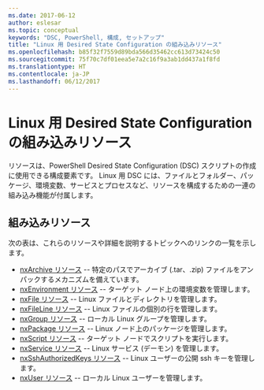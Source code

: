 ```yaml
---
ms.date: 2017-06-12
author: eslesar
ms.topic: conceptual
keywords: "DSC, PowerShell, 構成, セットアップ"
title: "Linux 用 Desired State Configuration の組み込みリソース"
ms.openlocfilehash: b85f32f7559d89bda566d35462cc613d73424c50
ms.sourcegitcommit: 75f70c7df01eea5e7a2c16f9a3ab1dd437a1f8fd
ms.translationtype: HT
ms.contentlocale: ja-JP
ms.lasthandoff: 06/12/2017
---
```

# <a name="built-in-desired-state-configuration-resources-for-linux"></a>Linux 用 Desired State Configuration の組み込みリソース

リソースは、PowerShell Desired State Configuration (DSC) スクリプトの作成に使用できる構成要素です。 Linux 用 DSC には、ファイルとフォルダー、パッケージ、環境変数、サービスとプロセスなど、リソースを構成するための一連の組み込み機能が付属します。

## <a name="built-in-resources"></a>組み込みリソース 

次の表は、これらのリソースや詳細を説明するトピックへのリンクの一覧を示します。

* [nxArchive リソース](lnxArchiveResource.md) -- 特定のパスでアーカイブ (.tar、.zip) ファイルをアンパックするメカニズムを備えています。
* [nxEnvironment リソース](lnxEnvironmentResource.md) -- ターゲット ノード上の環境変数を管理します。 
* [nxFile リソース](lnxFileResource.md) -- Linux ファイルとディレクトリを管理します。 
* [nxFileLine リソース](lnxFileLineResource.md) -- Linux ファイルの個別の行を管理します。 
* [nxGroup リソース](lnxGroupResource.md) -- ローカル Linux グループを管理します。 
* [nxPackage リソース](lnxPackageResource.md) -- Linux ノード上のパッケージを管理します。
* [nxScript リソース](lnxScriptResource.md) -- ターゲット ノードでスクリプトを実行します。
* [nxService リソース](lnxServiceResource.md) -- Linux サービス (デーモン) を管理します。
* [nxSshAuthorizedKeys リソース](lnxSshAuthorizedKeysResource.md) -- Linux ユーザーの公開 ssh キーを管理します。 
* [nxUser リソース](lnxUserResource.md) -- ローカル Linux ユーザーを管理します。 
  
